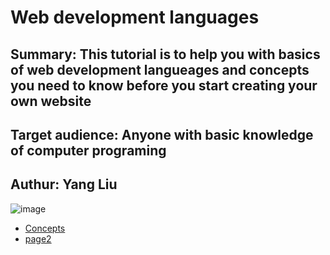 # Web development languages
 
## Summary: This tutorial is to help you with basics of web development langueages and concepts you need to know before you start creating your own website
## Target audience: Anyone with basic knowledge of computer programing 
## Authur: Yang Liu

![image](https://res.cloudinary.com/practicaldev/image/fetch/s--4iwE2Gzx--/c_imagga_scale,f_auto,fl_progressive,h_420,q_auto,w_1000/https://dev-to-uploads.s3.amazonaws.com/i/urgx6405fk8z7ex6j3r2.jpg)


- [Concepts](https://github.com/yangcfs/Final-project/edit/main/Concepts.md)
- [page2](https://github.com/yangcfs/MarkdownPage/blob/main/page2.md)
